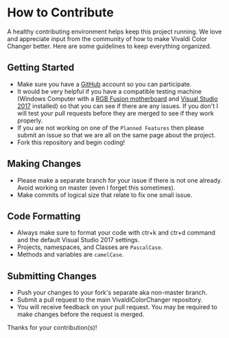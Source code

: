 # How to Contribute
A healthy contributing environment helps keep this project running. We love and appreciate input from the community of how to make Vivaldi Color Changer better. Here are some guidelines to keep everything organized.

## Getting Started
- Make sure you have a [GitHub](https://github.com/) account so you can participate.
- It would be very helpful if you have a compatible testing machine (Windows Computer with a [RGB Fusion motherboard](https://www.gigabyte.com/mb/rgb/) and [Visual Studio 2017](https://visualstudio.microsoft.com/downloads/) installed) so that you can see if there are any issues. If you don't I will test your pull requests before they are merged to see if they work properly.
- If you are not working on one of the `Planned Features` then please submit an issue so that we are all on the same page about the project.
- Fork this repository and begin coding!

## Making Changes
- Please make a separate branch for your issue if there is not one already. Avoid working on master (even I forget this sometimes).
- Make commits of logical size that relate to fix one small issue.

## Code Formatting
-  Always make sure to format your code with ctr+k and ctr+d command and the default Visual Studio 2017 settings.
-  Projects, namespaces, and Classes are `PascalCase`.
- Methods and variables are `camelCase`.

## Submitting Changes
- Push your changes to your fork's separate aka non-master branch.
- Submit a pull request to the main VivaldiColorChanger repository. 
- You will receive feedback on your pull request. You may be required to make changes before the request is merged.

Thanks for your contribution(s)!
